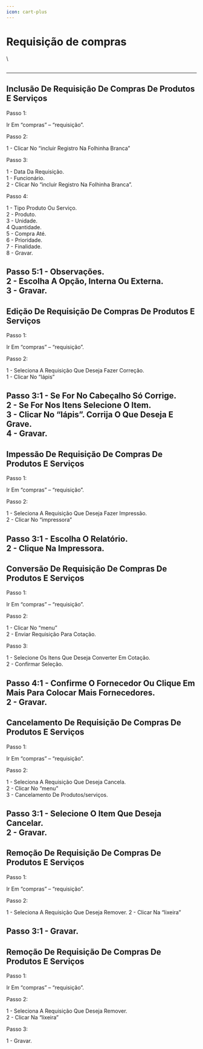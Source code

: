 ```yaml
---
icon: cart-plus
---
```


# Requisição de compras

\


##

***

## Inclusão De Requisição De Compras De Produtos E Serviços

Passo 1:

Ir Em “compras” – “requisição”.

Passo 2:

1 - Clicar No “incluir Registro Na Folhinha Branca”

Passo 3:

1 - Data Da Requisição.\
1 - Funcionário.\
2 - Clicar No “incluir Registro Na Folhinha Branca”.

Passo 4:

1 - Tipo Produto Ou Serviço.\
2 - Produto.\
3 - Unidade.\
4 Quantidade.\
5 - Compra Até.\
6 - Prioridade.\
7 - Finalidade.\
8 - Gravar.

Passo 5:1 - Observações.\
2 - Escolha A Opção, Interna Ou Externa.\
3 - Gravar.
-----------

## Edição De Requisição De Compras De Produtos E Serviços

Passo 1:

Ir Em “compras” – “requisição”.

Passo 2:

1 - Seleciona A Requisição Que Deseja Fazer Correção.\
1 - Clicar No “lápis”

Passo 3:1 - Se For No Cabeçalho Só Corrige.\
2 - Se For Nos Itens Selecione O Item.\
3 - Clicar No “lápis”. Corrija O Que Deseja E Grave.\
4 - Gravar.
-----------

## Impessão De Requisição De Compras De Produtos E Serviços

Passo 1:

Ir Em “compras” – “requisição”.

Passo 2:

1 - Seleciona A Requisição Que Deseja Fazer Impressão.\
2 - Clicar No “impressora”

Passo 3:1 - Escolha O Relatório.\
2 - Clique Na Impressora.
-------------------------

## Conversão De Requisição De Compras De Produtos E Serviços

Passo 1:

Ir Em “compras” – “requisição”.

Passo 2:

1 - Clicar No “menu”\
2 - Enviar Requisição Para Cotação.

Passo 3:

1 - Selecione Os Itens Que Deseja Converter Em Cotação.\
2 - Confirmar Seleção.

Passo 4:1 - Confirme O Fornecedor Ou Clique Em Mais Para Colocar Mais Fornecedores.\
2 - Gravar.
-----------

## Cancelamento De Requisição De Compras De Produtos E Serviços

Passo 1:

Ir Em “compras” – “requisição”.

Passo 2:

1 - Seleciona A Requisição Que Deseja Cancela.\
2 - Clicar No “menu”\
3 - Cancelamento De Produtos/serviços.

Passo 3:1 - Selecione O Item Que Deseja Cancelar.\
2 - Gravar.
-----------

## Remoção De Requisição De Compras De Produtos E Serviços

Passo 1:

Ir Em “compras” – “requisição”.

Passo 2:

1 - Seleciona A Requisição Que Deseja Remover. 2 - Clicar Na “lixeira”

## Passo 3:1 - Gravar.

## Remoção De Requisição De Compras De Produtos E Serviços

Passo 1:

Ir Em “compras” – “requisição”.

Passo 2:

1 - Seleciona A Requisição Que Deseja Remover.\
2 - Clicar Na “lixeira”

Passo 3:

1 - Gravar.
